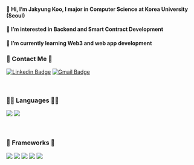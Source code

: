 <div align="left">
  <h4>👋 Hi, I’m Jakyung Koo, I major in Computer Science at Korea University (Seoul)</h4>
  <h4>👀 I’m interested in Backend and Smart Contract Development</h4>
  <h4>🌱 I’m currently learning Web3 and web app development</h4>
  
  ### 📱 Contact Me 📱
  [![Linkedin Badge](https://img.shields.io/badge/-Linkedin-0A66C2?logo=Linkedin&logoColor=white&style=for-the-badge&link=https://www.linkedin.com/in/jakyung-‍koo-120478226/)](https://www.linkedin.com/in/jakyung-‍koo-120478226/)
  [![Gmail Badge](https://img.shields.io/badge/Gmail-EA4335?&logo=Gmail&logoColor=white&style=for-the-badge&link=mailto:lawkelvin33@gmail.com)](mailto:lawkelvin33@gmail.com)
  <br> <br> <br>

  ### 👩‍💻 Languages 👩‍💻
  <img src="https://img.shields.io/badge/TypeScript-3178C6?style=for-the-badge&logo=TypeScript&logoColor=white">
  <img src="https://img.shields.io/badge/Python-3776AB?style=for-the-badge&logo=Python&logoColor=white">
  <br> <br> <br>
  
  ### 🚀 Frameworks 🚀
  <img src="https://img.shields.io/badge/Node.js-339933?style=for-the-badge&logo=Node.js&logoColor=white">
  <img src="https://img.shields.io/badge/MongoDB-47A248?style=for-the-badge&logo=MongoDB&logoColor=white">
  <img src="https://img.shields.io/badge/Amazon AWS-232F3E?style=for-the-badge&logo=Amazon AWS&logoColor=white">
  <img src="https://img.shields.io/badge/express.js-%23404d59.svg?style=for-the-badge&logo=express&logoColor=white">
  <img src="https://img.shields.io/badge/nestjs-%23E0234E.svg?style=for-the-badge&logo=nestjs&logoColor=white">
  <br> <br> <br>

